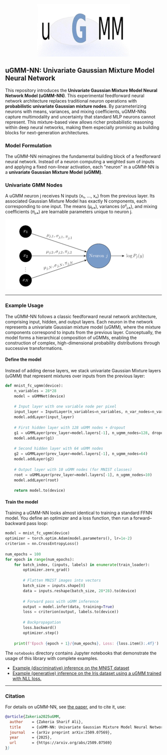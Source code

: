 <p align="center">
  <img src="https://github.com/zakeria/uGMM/raw/main/images/logo.png" alt="uGMM Logo" width="300"/>
</p>

## uGMM-NN: Univariate Gaussian Mixture Model Neural Network

This repository introduces the **Univariate Gaussian Mixture Model Neural Network Model (uGMM-NN)**. This experimental feedforward neural network architecture replaces traditional neuron operations with **probabilistic univariate Gaussian mixture nodes**. By parameterizing neurons with means, variances, and mixing coefficients, uGMM-NNs capture multimodality and uncertainty that standard MLP neurons cannot represent. This mixture-based view allows richer probabilistic reasoning within deep neural networks, making them especially promising as building blocks for next-generation architectures.


### Model Formulation

The uGMM-NN reimagines the fundamental building block of a feedforward neural network. Instead of a neuron computing a weighted sum of inputs and applying a fixed non-linear activation, each "neuron" in a uGMM-NN is a **univariate Gaussian Mixture Model (uGMM)**.

### Univariate GMM Nodes

A uGMM neuron j receives N inputs (x₁, ..., xₙ) from the previous layer. 
Its associated Gaussian Mixture Model has exactly N components, 
each corresponding to one input. The means (μⱼ,ₖ), variances (σ²ⱼ,ₖ), and mixing coefficients (πⱼ,ₖ) are learnable parameters unique to neuron j.

<p align="center">
  <img src="https://github.com/zakeria/uGMM/raw/main/images/model_architecture.png" alt="example model architecture" width="580"/>
</p>

---

### Example Usage

The uGMM-NN follows a classic feedforward neural network architecture, comprising input, hidden, and output layers. Each neuron in the network represents a univariate Gaussian mixture model (uGMM), where the mixture components correspond to inputs from the previous layer. Conceptually, the model forms a hierarchical composition of uGMMs, enabling the construction of complex, high-dimensional probability distributions through successive transformations.

#### Define the model
Instead of adding dense layers, we stack univariate Gaussian Mixture layers (uGMM) that represent mixtures over inputs from the previous layer:
```python
def mnist_fc_ugmm(device):
    n_variables = 28*28
    model = uGMMNet(device)

    # Input layer with one variable node per pixel
    input_layer = InputLayer(n_variables=n_variables, n_var_nodes=n_variables) 
    model.addLayer(input_layer)   

    # First hidden layer with 128 uGMM nodes + dropout
    g1 = uGMMLayer(prev_layer=model.layers[-1], n_ugmm_nodes=128, dropout=0.5)
    model.addLayer(g1)

    # Second hidden layer with 64 uGMM nodes
    g2 = uGMMLayer(prev_layer=model.layers[-1], n_ugmm_nodes=64)
    model.addLayer(g2)
 
    # Output layer with 10 uGMM nodes (for MNIST classes)
    root = uGMMLayer(prev_layer=model.layers[-1], n_ugmm_nodes=10)
    model.addLayer(root)

    return model.to(device) 
```
#### Train the model
Training a uGMM-NN looks almost identical to training a standard FFNN model. You define an optimizer and a loss function, then run a forward–backward pass loop:
```python
model = mnist_fc_ugmm(device)
optimizer = torch.optim.Adam(model.parameters(), lr=1e-2)
criterion = nn.CrossEntropyLoss()    

num_epochs = 100
for epoch in range(num_epochs):
    for batch_index, (inputs, labels) in enumerate(train_loader):
        optimizer.zero_grad()  

        # Flatten MNIST images into vectors
        batch_size = inputs.shape[0]
        data = inputs.reshape(batch_size, 28*28).to(device)

        # Forward pass with uGMM inference
        output = model.infer(data, training=True)
        loss = criterion(output, labels.to(device))         

        # Backpropagation
        loss.backward()  
        optimizer.step()

    print(f'Epoch {epoch + 1}/{num_epochs}, Loss: {loss.item():.4f}')

```
The `notebooks` directory contains Jupyter notebooks that demonstrate the usage of this library with complete examples.

- [Example (discriminative) inference on the MNIST dataset](./notebooks/mnist_dataset.ipynb)
- [Example (generative) inference on the Iris dataset using a uGMM trained with NLL loss.](./notebooks/iris_dataset.ipynb)
---

### Citation
For details on uGMM-NN, see [the paper](https://arxiv.org/abs/2509.07569), and to cite it, use:

```bibtex
@article{Zakeria2025uGMM,
  author    = {Zakeria Sharif Ali},
  title     = {uGMM-NN: Univariate Gaussian Mixture Model Neural Network},
  journal   = {arXiv preprint arXiv:2509.07569},
  year      = {2025},
  url       = {https://arxiv.org/abs/2509.07569}
}}
